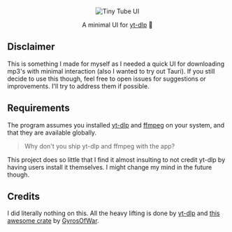 <br/>
<p align="center">
	<picture>
		<img src="https://s11.gifyu.com/images/S439Y.gif" alt="Tiny Tube UI">
	</picture>
</p>

<p align="center">
	A minimal UI for <a href="https://github.com/yt-dlp/yt-dlp">yt-dlp</a> 👾
</p>

## Disclaimer

This is something I made for myself as I needed a quick UI for downloading mp3's with minimal interaction (also I wanted to try out Tauri). If you still decide to use this though, feel free to open issues for suggestions or improvements. I'll try to address them if possible.

## Requirements

The program assumes you installed [yt-dlp](https://github.com/yt-dlp/yt-dlp) and [ffmpeg](https://ffmpeg.org/) on your system, and that they are available globally.

> Why don't you ship yt-dlp and ffmpeg with the app?

This project does so little that I find it almost insulting to not credit yt-dlp by having users install it themselves. I might change my mind in the future though.

## Credits

I did literally nothing on this. All the heavy lifting is done by [yt-dlp](https://github.com/yt-dlp/yt-dlp) and [this awesome crate](https://github.com/GyrosOfWar/youtube-dl-rs) by [GyrosOfWar](https://github.com/GyrosOfWar).
